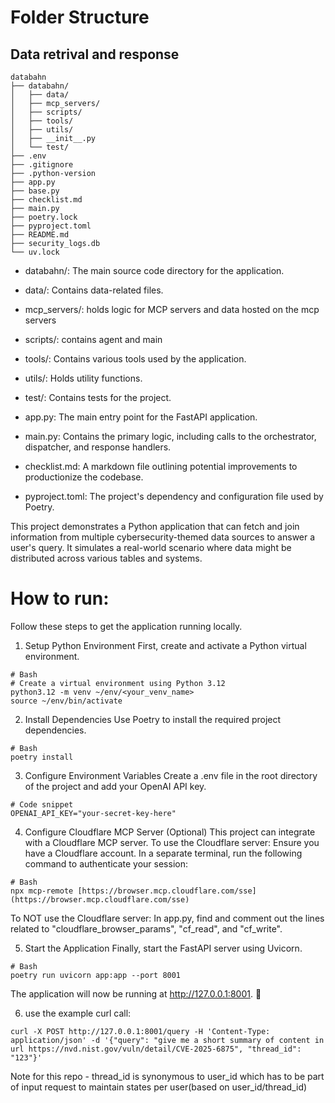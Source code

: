 # Folder Structure
## Data retrival and response

```
databahn
├── databahn/
│   ├── data/
│   ├── mcp_servers/
│   ├── scripts/
│   ├── tools/
│   ├── utils/
│   ├── __init__.py
│   └── test/
├── .env
├── .gitignore
├── .python-version
├── app.py
├── base.py
├── checklist.md
├── main.py
├── poetry.lock
├── pyproject.toml
├── README.md
├── security_logs.db
└── uv.lock
```

* databahn/: The main source code directory for the application.

* data/: Contains data-related files.

* mcp_servers/: holds logic for MCP servers and data hosted on the mcp servers

* scripts/: contains agent and main

* tools/: Contains various tools used by the application.

* utils/: Holds utility functions.

* test/: Contains tests for the project.

* app.py: The main entry point for the FastAPI application.

* main.py: Contains the primary logic, including calls to the orchestrator, dispatcher, and response handlers.

* checklist.md: A markdown file outlining potential improvements to productionize the codebase.

* pyproject.toml: The project's dependency and configuration file used by Poetry.

This project demonstrates a Python application that can fetch and join information from multiple cybersecurity-themed data sources to answer a user's query. It simulates a real-world scenario where data might be distributed across various tables and systems.


# How to run:

Follow these steps to get the application running locally.

1. Setup Python Environment
First, create and activate a Python virtual environment.
```
# Bash
# Create a virtual environment using Python 3.12
python3.12 -m venv ~/env/<your_venv_name>
source ~/env/bin/activate
```

2. Install Dependencies
Use Poetry to install the required project dependencies.
```
# Bash
poetry install
```

3. Configure Environment Variables
Create a .env file in the root directory of the project and add your OpenAI API key.
```
# Code snippet
OPENAI_API_KEY="your-secret-key-here"
```

4. Configure Cloudflare MCP Server (Optional)
This project can integrate with a Cloudflare MCP server.
To use the Cloudflare server:
Ensure you have a Cloudflare account.
In a separate terminal, run the following command to authenticate your session:
```
# Bash
npx mcp-remote [https://browser.mcp.cloudflare.com/sse](https://browser.mcp.cloudflare.com/sse)
```
To NOT use the Cloudflare server:
In app.py, find and comment out the lines related to "cloudflare_browser_params", "cf_read", and "cf_write".

5. Start the Application
Finally, start the FastAPI server using Uvicorn.
```
# Bash
poetry run uvicorn app:app --port 8001
```

The application will now be running at http://127.0.0.1:8001. 🚀

6. use the example curl call:
```
curl -X POST http://127.0.0.1:8001/query -H 'Content-Type: application/json' -d '{"query": "give me a short summary of content in url https://nvd.nist.gov/vuln/detail/CVE-2025-6875", "thread_id": "123"}'
```
Note for this repo - thread_id is synonymous to user_id which has to be part of input request to maintain states per user(based on user_id/thread_id)
